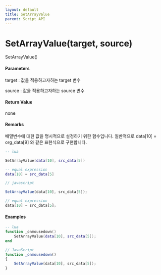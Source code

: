 ```yaml
---
layout: default
title: SetArrayValue
parent: Script API
---
```

# SetArrayValue\(target, source\)

SetArrayValue\(\)

#### Parameters

target : 값을 적용하고자하는 target 변수

source : 값을 적용하고자하는 source 변수

#### Return Value

none

#### Remarks

배열변수에 대한 값을 명시적으로 설정하기 위한 함수입니다. 일반적으로 data\[10\] = org\_data\[9\] 와 같은 표현식으로 구현합니다.

```lua
-- lua

SetArrayValue(data[10], src_data[5])

-- equal expression
data[10] = src_data[5]
```

```js
// javascript

SetArrayValue(data[10], src_data[5]);

// equal expression
data[10] = src_data[5];
```

#### 

#### Examples

```lua
-- lua
function _onmousedown()
    SetArrayValue(data[10], src_data[5]);
end
```

```js
// JavaScript
function _onmousedown()
{        
    SetArrayValue(data[10], src_data[5]);
}
```



